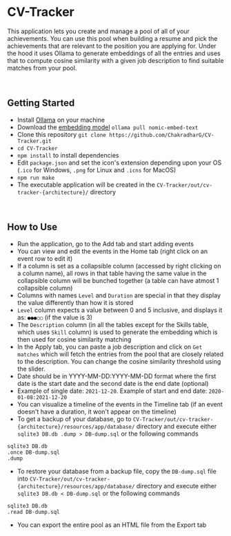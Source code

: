 # CV-Tracker
This application lets you create and manage a pool of all of your achievements. You can use this pool when building a resume and pick the achievements that are relevant to the position you are applying for. Under the hood it uses Ollama to generate embeddings of all the entries and uses that to compute cosine similarity with a given job description to find suitable matches from your pool.

<br>

## Getting Started
* Install [Ollama](https://ollama.com/download) on your machine
* Download the [embedding model](https://ollama.com/library/nomic-embed-text) `ollama pull nomic-embed-text`
* Clone this repository `git clone https://github.com/ChakradharG/CV-Tracker.git`
* `cd CV-Tracker`
* `npm install` to install dependencies
* Edit `package.json` and set the icon's extension depending upon your OS (`.ico` for Windows, `.png` for Linux and `.icns` for MacOS)
* `npm run make`
* The executable application will be created in the `CV-Tracker/out/cv-tracker-{architecture}/` directory

<br>

## How to Use
* Run the application, go to the Add tab and start adding events
* You can view and edit the events in the Home tab (right click on an event row to edit it)
* If a column is set as a collapsible column (accessed by right clicking on a column name), all rows in that table having the same value in the collapsible column will be bunched together (a table can have atmost 1 collapsible column)
* Columns with names `Level` and `Duration` are special in that they display the value differently than how it is stored
* `Level` column expects a value between 0 and 5 inclusive, and displays it as: `●●●○○` (if the value is 3)
* The `Description` column (in all the tables except for the Skills table, which uses `Skill` column) is used to generate the embedding which is then used for cosine similarity matching
* In the Apply tab, you can paste a job description and click on `Get matches` which will fetch the entries from the pool that are closely related to the description. You can change the cosine similarity threshold using the slider.
* Date should be in YYYY-MM-DD:YYYY-MM-DD format where the first date is the start date and the second date is the end date (optional)
* Example of single date: `2021-12-20`. Example of start and end date: `2020-01-08:2021-12-20`
* You can visualize a timeline of the events in the Timeline tab (if an event doesn't have a duration, it won't appear on the timeline)
* To get a backup of your database, go to `CV-Tracker/out/cv-tracker-{architecture}/resources/app/database/` directory and execute either `sqlite3 DB.db .dump > DB-dump.sql` or the following commands
```
sqlite3 DB.db
.once DB-dump.sql
.dump
```
* To restore your database from a backup file, copy the `DB-dump.sql` file into `CV-Tracker/out/cv-tracker-{architecture}/resources/app/database/` directory and execute either `sqlite3 DB.db < DB-dump.sql` or the following commands
```
sqlite3 DB.db
.read DB-dump.sql
```
* You can export the entire pool as an HTML file from the Export tab